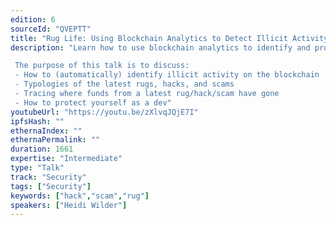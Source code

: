 ```yaml
---
edition: 6
sourceId: "QVEPTT"
title: "Rug Life: Using Blockchain Analytics to Detect Illicit Activity, Track Stolen Funds, and Stay Safe"
description: "Learn how to use blockchain analytics to identify and protect yourself from the latest rugs, hacks, and scams.

 The purpose of this talk is to discuss:
 - How to (automatically) identify illicit activity on the blockchain
 - Typologies of the latest rugs, hacks, and scams
 - Tracing where funds from a latest rug/hack/scam have gone
 - How to protect yourself as a dev"
youtubeUrl: "https://youtu.be/zXlvqJQjE7I"
ipfsHash: ""
ethernaIndex: ""
ethernaPermalink: ""
duration: 1661
expertise: "Intermediate"
type: "Talk"
track: "Security"
tags: ["Security"]
keywords: ["hack","scam","rug"]
speakers: ["Heidi Wilder"]
---
```

